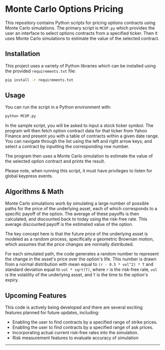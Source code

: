 # Monte Carlo Options Pricing

This repository contains Python scripts for pricing options contracts using Monte Carlo simulations. The primary script is `MCOP.py` which provides the user an interface to select options contracts from a specified ticker. Then it uses Monte Carlo simulations to estimate the value of the selected contract.

## Installation

This project uses a variety of Python libraries which can be installed using the provided `requirements.txt` file:
```sh
pip install -r requirements.txt
```
## Usage

You can run the script in a Python environment with:
```sh
python MCOP.py
```

In the sample script, you will be asked to input a stock ticker symbol. The program will then fetch option contract data for that ticker from Yahoo Finance and present you with a table of contracts within a given date range. You can navigate through the list using the left and right arrow keys, and select a contract by inputting the corresponding row number.

The program then uses a Monte Carlo simulation to estimate the value of the selected option contract and prints the result.

Please note, when running this script, it must have privileges to listen for global keypress events.

## Algorithms & Math

Monte Carlo simulations work by simulating a large number of possible paths for the price of the underlying asset, each of which corresponds to a specific payoff of the option. The average of these payoffs is then calculated, and discounted back to today using the risk-free rate. This average discounted payoff is the estimated value of the option.

The key concept here is that the future price of the underlying asset is modeled as a random process, specifically a geometric Brownian motion, which assumes that the price changes are normally distributed.

For each simulated path, the code generates a random number to represent the change in the asset's price over the option's life. This number is drawn from a normal distribution with mean equal to `(r - 0.5 * vol^2) * T` and standard deviation equal to `vol * sqrt(T)`, where `r` is the risk-free rate, `vol` is the volatility of the underlying asset, and `T` is the time to the option's expiry.

## Upcoming Features

This code is actively being developed and there are several exciting features planned for future updates, including:

- Enabling the user to find contracts by a specified range of strike prices.
- Enabling the user to find contracts by a specified range of ask prices.
- Incorporating actual current risk-free rates into the simulation.
- Risk measurement features to evaluate accuracy of simulation

---
